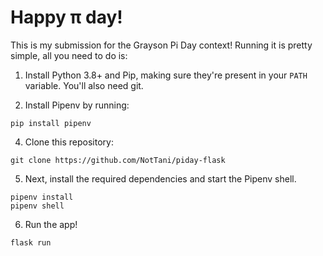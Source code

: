 # Happy &pi; day!
This is my submission for the Grayson Pi Day context!
Running it is pretty simple, all you need to do is:
1. Install Python 3.8+ and Pip, making sure they're
   present in your `PATH` variable. You'll also need
   git.
   
2. Install Pipenv by running:
```commandline
pip install pipenv
```
4. Clone this repository:
```commandline
git clone https://github.com/NotTani/piday-flask
```
5. Next, install the required dependencies and start
the Pipenv shell.
```commandline
pipenv install
pipenv shell
```
6. Run the app!
```commandline
flask run
```